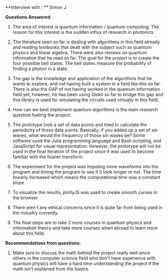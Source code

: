 **Interview with : ** Simon J

**Questions Answered**

1. The area of interest is quantum information / quantum computing.  The reason for this interest is the sudden influx of research in photonics.

2. The literature seen so far is dealing with algorithms in this field already and reading textbooks that dealt with the subject such as quantum physics and linear algebra.  There were also reviews on quantum information that he read so far.  The goal for the project is to create the four possible bell states.  The bell states measure the probability of finding a photon in a state.

3. The gap is the knowledge and application of the algorithms that he wants to explore, and not having built a system in a field like this so far.  There is also the GAP of not having worked in the quantum information field yet, however, he has been using Qiskit so far to bridge this gap and this library is used for simulating the circuits used virtually in this field.

4. How can we best implement quantum algorithms is the main research question fueling the project.

5. The prototype took a set of data points and tried to calculate the periodicity of those data points.  Basically, if you added up a set of sin waves, what would the frequency of those sin waves be?  Some software used the Julia programming language and Bash scripting, and JavaScript for visual representation.  However, the prototype will not be used in the final iteration of the project since it was used to become familiar with the fourier transform.

6. The experiment for the project was imputing more waveforms into the program and timing the program to see if it took longer or not.  The time linearly increased which means the computational time was a constant slope.

7.  To visualize the results, plotlyJS was used to create smooth curves in the browser.

8. There aren't any ethical concerns since it is quite far from being used in the industry currently.

9.  The final steps are to take 2 more courses in quantum physics and information theory and take more courses when abroad to learn more about this field.

**Recommendations from questions:**

1. Make sure to discuss the math behind the project really well since others in the computer science field who don't have experience with quantum physics will have a hard time understanding the project if the math isn't explained from the basics.
